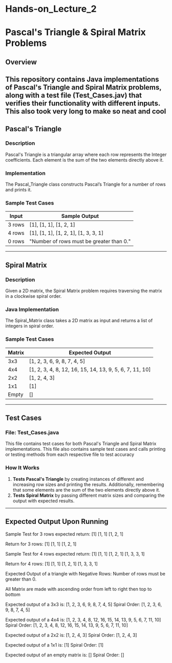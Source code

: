 # Hands-on_Lecture_2
# Pascal's Triangle & Spiral Matrix Problems

## Overview
This repository contains Java implementations of **Pascal's Triangle** and **Spiral Matrix** problems, along with a test file (Test_Cases.jav) that verifies their functionality with different inputs.
This also took very long to make so neat and cool
---

## Pascal's Triangle
### **Description**
Pascal's Triangle is a triangular array where each row represents the Integer coefficients. Each element is the sum of the two elements directly above it.

### **Implementation**
The Pascal_Triangle class constructs Pascal’s Triangle for a number of rows and prints it.

### **Sample Test Cases**
| Input  | Sample Output |
|--------|----------------|
| 3 rows | [1], [1, 1], [1, 2, 1] |
| 4 rows | [1], [1, 1], [1, 2, 1], [1, 3, 3, 1] |
| 0 rows | "Number of rows must be greater than 0." |

---

## Spiral Matrix
### **Description**
Given a 2D matrix, the Spiral Matrix problem requires traversing the matrix in a clockwise spiral order.

### **Java Implementation**
The Spiral_Matrix class takes a 2D matrix as input and returns a list of integers in spiral order.

### **Sample Test Cases**
| Matrix  | Expected Output |
|---------|----------------|
| 3x3   | [1, 2, 3, 6, 9, 8, 7, 4, 5] |
| 4x4   | [1, 2, 3, 4, 8, 12, 16, 15, 14, 13, 9, 5, 6, 7, 11, 10] |
| 2x2   | [1, 2, 4, 3] |
| 1x1   | [1] |
| Empty   | [] |

---

## Test Cases
### **File: Test_Cases.java**
This file contains test cases for both Pascal's Triangle and Spiral Matrix implementations.
This file also contains sample test cases and calls printing or testing methods from each respective file to test accuracy

### **How It Works**
1. **Tests Pascal's Triangle** by creating instances of different and increasing row sizes and printing the results. Additionally, remembering that some elements are the sum of the two elements directly above it.
2. **Tests Spiral Matrix** by passing different matrix sizes and comparing the output with expected results.

---

## Expected Output Upon Running 

Sample Test for 3 rows expected return:
    [1]
   [1, 1]
 [1, 2, 1]

Return for 3 rows:
    [1]
  [1, 1]
[1, 2, 1]

Sample Test for 4 rows expected return:
    [1]
   [1, 1]
 [1, 2, 1]
[1, 3, 3, 1]

Return for 4 rows:
      [1]
    [1, 1]
  [1, 2, 1]
[1, 3, 3, 1]

Expected Output of a triangle with Negative Rows: Number of rows must be greater than 0.

All Matrix are made with ascending order from left to right then top to bottom

Expected output of a 3x3 is: [1, 2, 3, 6, 9, 8, 7, 4, 5]
Spiral Order: [1, 2, 3, 6, 9, 8, 7, 4, 5]

Expected output of a 4x4 is: [1, 2, 3, 4, 8, 12, 16, 15, 14, 13, 9, 5, 6, 7, 11, 10]
Spiral Order: [1, 2, 3, 4, 8, 12, 16, 15, 14, 13, 9, 5, 6, 7, 11, 10]

Expected output of a 2x2 is: [1, 2, 4, 3]
Spiral Order: [1, 2, 4, 3]

Expected output of a 1x1 is: [1]
Spiral Order: [1]

Expected output of an empty matrix is: []
Spiral Order: []







